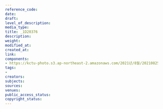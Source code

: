 ```yaml
---
reference_code: 
date: 
draft: 
level_of_description: 
media_type: 
title: _1D20376
description: 
weight: 
modified_at: 
created_at: 
link: 
components:
- https://kctu-photo.s3.ap-northeast-2.amazonaws.com/2021년/8월/20210825_하반기+총파업+대장정_대구/_1D20376.jpg
tags:
- 
creators: 
subjects: 
sources: 
venues: 
public_access_status: 
copyright_status: 
---
```

